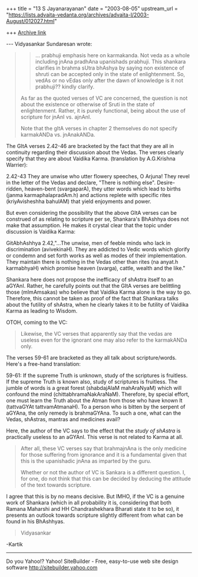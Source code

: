 +++
title = "13 S Jayanarayanan"
date = "2003-08-05"
upstream_url = "https://lists.advaita-vedanta.org/archives/advaita-l/2003-August/012027.html"

+++
[Archive link](https://lists.advaita-vedanta.org/archives/advaita-l/2003-August/012027.html)

--- Vidyasankar Sundaresan <svidyasankar at hotmail.com> wrote:
> 
> >... prabhuji emphasis
> >here on karmakanda.  Not veda as a whole including jnAna pradhAna
> >upanishads prabhuji.  This shankara clarifies in brahma sUtra
> bhAshya by
> >saying non existence of shruti can be accepted only in the state of
> >enlightenment.  So, vedAs or no vEdas only after the dawn of
> knowledge is
> >it not prabhuji??  kindly clarify.
> 
> As far as the quoted verses of VC are concerned, the question is not
> about 
> the existence or otherwise of Sruti in the state of enlightenment.
> Rather, 
> it is purely functional, being about the use of scripture for jnAnI
> vs. 
> ajnAnI.
> 
> Note that the gItA verses in chapter 2 themselves do not specify
> karmakANDa 
> vs. jnAnakANDa. 

The GItA verses 2.42-46 are bracketed by the fact that they are all in
continuity regarding their discussion about the Vedas. The verses
clearly specify that they are about Vaidika Karma. (translation by
A.G.Krishna Warrier):

2.42-43
They are unwise who utter flowery speeches, O Arjuna! They revel in the
letter of the Vedas and declare, "There is nothing else".
Desire-ridden, heaven-bent (svargaparA), they utter words which lead to
births (janma karmaphalapradAm.h) and actions replete with specific
rites (kriyAvisheshha bahulAM) that yield enjoyments and power.

But even considering the possibility that the above GItA verses can be
construed of as relating to scripture per se, Shankara's BhAshhya does
not make that assumption. He makes it crystal clear that the topic
under discussion is Vaidika Karma:

GitAbhAshhya 2.42,"...The unwise, men of feeble minds who lack in
discrimination (avivekinaH). They are addicted to Vedic words which
glorify or condemn and set forth works as well as modes of their
implementation. They maintain there is nothing in the Vedas other than
rites (na anyat.h karmabhyaH) which promise heaven (svarga), cattle,
wealth and the like." 

Shankara here does not propose the inefficacy of shAstra itself to an
aGYAnI. Rather, he carefully points out that the GItA verses are
belittling those (mImAmsakas) who believe that Vaidika Karma alone is
the way to go. Therefore, this cannot be taken as proof of the fact
that Shankara talks about the futility of shAstra, when he clearly
takes it to be futility of Vaidika Karma as leading to Wisdom. 

OTOH, coming to the VC:

> Likewise, the VC verses that apparently say that the
> vedas 
> are useless even for the ignorant one may also refer to the
> karmakANDa only. 

The verses 59-61 are bracketed as they all talk about scripture/words.
Here's a free-hand translation:

59-61:
If the supreme Truth is unknown, study of the scriptures is fruitless.
If the supreme Truth is known also, study of scriptures is fruitless.
The jumble of words is a great forest (shabdajAlaM mahAraNyaM) which
will confound the mind (chittabhramaNakAraNaM). Therefore, by special
effort, one must learn the Truth about the Atman from those who have
known It (tattvaGYAt tattvamAtmanaH). To a person who is bitten by the
serpent of aGYAna, the only remedy is brahmaGYAna. To such a one, what
can the Vedas, shAstras, mantras and medicines avail?

Here, the author of the VC says to the effect that the *study of
shAstra* is practically useless to an aGYAnI. This verse is not related
to Karma at all. 

> After all, these VC verses say that brahmajnAna is the only medicine
> for 
> those suffering from ignorance and it is a fundamental given that
> this is 
> the upanishadic jnAna as imparted by the guru.
> 
> Whether or not the author of VC is Sankara is a different question.
> I, for 
> one, do not think that this can be decided by deducing the attitude
> of the 
> text towards scripture.
> 

I agree that this is by no means decisive. But IMHO, if the VC is a
genuine work of Shankara (which in all probability it is, considering
that both Ramana Maharshi and HH Chandrashekhara Bharati state it to be
so), it presents an outlook towards scripture slightly different from
what can be found in his BhAshhyas. 

> Vidyasankar
> 

-Kartik

__________________________________
Do you Yahoo!?
Yahoo! SiteBuilder - Free, easy-to-use web site design software
http://sitebuilder.yahoo.com

